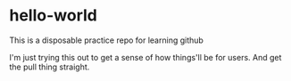 # hello-world
This is a disposable practice repo for learning github

I'm just trying this out to get a sense of how things'll be for users. And get the pull thing straight.
